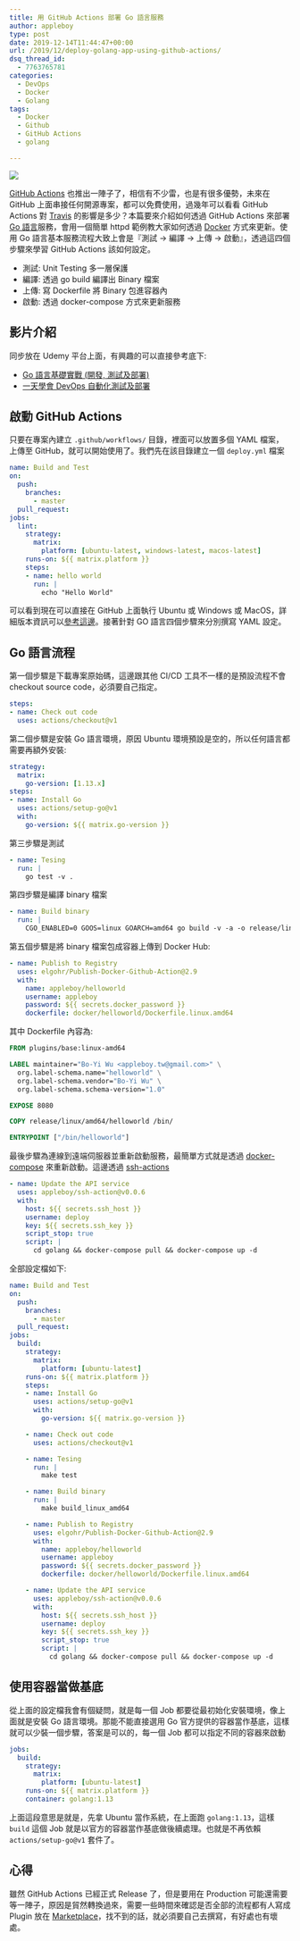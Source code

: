 ```yaml
---
title: 用 GitHub Actions 部署 Go 語言服務
author: appleboy
type: post
date: 2019-12-14T11:44:47+00:00
url: /2019/12/deploy-golang-app-using-github-actions/
dsq_thread_id:
  - 7763765781
categories:
  - DevOps
  - Docker
  - Golang
tags:
  - Docker
  - Github
  - GitHub Actions
  - golang

---
```

![][1]

[GitHub Actions][2] 也推出一陣子了，相信有不少雷，也是有很多優勢，未來在 GitHub 上面串接任何開源專案，都可以免費使用，過幾年可以看看 GitHub Actions 對 [Travis][3] 的影響是多少？本篇要來介紹如何透過 GitHub Actions 來部署 [Go 語言][4]服務，會用一個簡單 httpd 範例教大家如何透過 [Docker][5] 方式來更新。使用 Go 語言基本服務流程大致上會是『測試 -> 編譯 -> 上傳 -> 啟動』，透過這四個步驟來學習 GitHub Actions 該如何設定。

  * 測試: Unit Testing 多一層保護
  * 編譯: 透過 go build 編譯出 Binary 檔案
  * 上傳: 寫 Dockerfile 將 Binary 包進容器內
  * 啟動: 透過 docker-compose 方式來更新服務

<!--more-->

## 影片介紹

同步放在 Udemy 平台上面，有興趣的可以直接參考底下:

  * [Go 語言基礎實戰 (開發, 測試及部署)][6]
  * [一天學會 DevOps 自動化測試及部署][7]

## 啟動 GitHub Actions

只要在專案內建立 `.github/workflows/` 目錄，裡面可以放置多個 YAML 檔案，上傳至 GitHub，就可以開始使用了。我們先在該目錄建立一個 `deploy.yml` 檔案

```yaml
name: Build and Test
on:
  push:
    branches:
      - master
  pull_request:
jobs:
  lint:
    strategy:
      matrix:
        platform: [ubuntu-latest, windows-latest, macos-latest]
    runs-on: ${{ matrix.platform }}
    steps:
    - name: hello world
      run: |
        echo "Hello World"
```

可以看到現在可以直接在 GitHub 上面執行 Ubuntu 或 Windows 或 MacOS，詳細版本資訊可以[參考這邊][8]。接著針對 GO 語言四個步驟來分別撰寫 YAML 設定。

## Go 語言流程

第一個步驟是下載專案原始碼，這邊跟其他 CI/CD 工具不一樣的是預設流程不會 checkout source code，必須要自己指定。

```yaml
steps:
- name: Check out code
  uses: actions/checkout@v1
```

第二個步驟是安裝 Go 語言環境，原因 Ubuntu 環境預設是空的，所以任何語言都需要再額外安裝:

```yaml
strategy:
  matrix:
    go-version: [1.13.x]
steps:
- name: Install Go
  uses: actions/setup-go@v1
  with:
    go-version: ${{ matrix.go-version }}
```

第三步驟是測試

```yaml
- name: Tesing
  run: |
    go test -v .
```

第四步驟是編譯 binary 檔案

```yaml
- name: Build binary
  run: |
    CGO_ENABLED=0 GOOS=linux GOARCH=amd64 go build -v -a -o release/linux/amd64/helloworld
```

第五個步驟是將 binary 檔案包成容器上傳到 Docker Hub:

```yaml
- name: Publish to Registry
  uses: elgohr/Publish-Docker-Github-Action@2.9
  with:
    name: appleboy/helloworld
    username: appleboy
    password: ${{ secrets.docker_password }}
    dockerfile: docker/helloworld/Dockerfile.linux.amd64
```

其中 Dockerfile 內容為:

```dockerfile
FROM plugins/base:linux-amd64

LABEL maintainer="Bo-Yi Wu <appleboy.tw@gmail.com>" \
  org.label-schema.name="helloworld" \
  org.label-schema.vendor="Bo-Yi Wu" \
  org.label-schema.schema-version="1.0"

EXPOSE 8080

COPY release/linux/amd64/helloworld /bin/

ENTRYPOINT ["/bin/helloworld"]
```

最後步驟為連線到遠端伺服器並重新啟動服務，最簡單方式就是透過 [docker-compose][9] 來重新啟動。這邊透過 [ssh-actions][10] 

```yaml
- name: Update the API service
  uses: appleboy/ssh-action@v0.0.6
  with:
    host: ${{ secrets.ssh_host }}
    username: deploy
    key: ${{ secrets.ssh_key }}
    script_stop: true
    script: |
      cd golang && docker-compose pull && docker-compose up -d
```

全部設定檔如下:

```yaml
name: Build and Test
on:
  push:
    branches:
      - master
  pull_request:
jobs:
  build:
    strategy:
      matrix:
        platform: [ubuntu-latest]
    runs-on: ${{ matrix.platform }}
    steps:
    - name: Install Go
      uses: actions/setup-go@v1
      with:
        go-version: ${{ matrix.go-version }}

    - name: Check out code
      uses: actions/checkout@v1

    - name: Tesing
      run: |
        make test

    - name: Build binary
      run: |
        make build_linux_amd64

    - name: Publish to Registry
      uses: elgohr/Publish-Docker-Github-Action@2.9
      with:
        name: appleboy/helloworld
        username: appleboy
        password: ${{ secrets.docker_password }}
        dockerfile: docker/helloworld/Dockerfile.linux.amd64

    - name: Update the API service
      uses: appleboy/ssh-action@v0.0.6
      with:
        host: ${{ secrets.ssh_host }}
        username: deploy
        key: ${{ secrets.ssh_key }}
        script_stop: true
        script: |
          cd golang && docker-compose pull && docker-compose up -d
```

## 使用容器當做基底

從上面的設定檔我會有個疑問，就是每一個 Job 都要從最初始化安裝環境，像上面就是安裝 Go 語言環境。那能不能直接選用 Go 官方提供的容器當作基底，這樣就可以少裝一個步驟，答案是可以的，每一個 Job 都可以指定不同的容器來啟動

```yaml
jobs:
  build:
    strategy:
      matrix:
        platform: [ubuntu-latest]
    runs-on: ${{ matrix.platform }}
    container: golang:1.13
```

上面這段意思是就是，先拿 Ubuntu 當作系統，在上面跑 `golang:1.13`，這樣 `build` 這個 Job 就是以官方的容器當作基底做後續處理。也就是不再依賴 `actions/setup-go@v1` 套件了。

## 心得

雖然 GitHub Actions 已經正式 Release 了，但是要用在 Production 可能還需要等一陣子，原因是貿然轉換過來，需要一些時間來確認是否全部的流程都有人寫成 Plugin 放在 [Marketplace][11]，找不到的話，就必須要自己去撰寫，有好處也有壞處。

 [1]: https://lh3.googleusercontent.com/NI2lnMOEhkrZJ-x_bmre_RoQxLnzYcpPXVB_p6eBMmPQ73yDgoftVmUHvk0P86Tt2MM_Q23IHNu7qq7j99RXzTEzG95BU1u1vdpell9krVGHlUmW3Ng7J7egj1LHugWHcHoezCty9o0=w1920-h1080
 [2]: https://github.com/features/actions
 [3]: https://travis-ci.org/
 [4]: https://golang.org
 [5]: https://docker.com
 [6]: https://www.udemy.com/course/golang-fight/?couponCode=20191202
 [7]: https://www.udemy.com/course/devops-oneday/?couponCode=20191202
 [8]: https://help.github.com/en/actions/automating-your-workflow-with-github-actions/workflow-syntax-for-github-actions#jobsjob_idruns-on
 [9]: https://docs.docker.com/compose/
 [10]: https://github.com/appleboy/ssh-action
 [11]: https://github.com/marketplace?type=actions